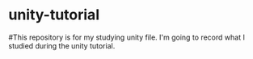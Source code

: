 # unity-tutorial

#This repository is for my studying unity file. I'm going to record what I studied during the unity tutorial. 
